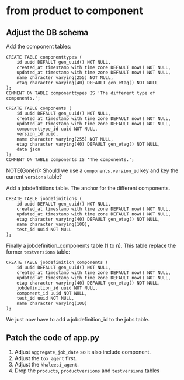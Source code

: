 # from product to component

## Adjust the DB schema

Add the component tables:

    CREATE TABLE componenttypes (
        id uuid DEFAULT gen_uuid() NOT NULL,
        created_at timestamp with time zone DEFAULT now() NOT NULL,
        updated_at timestamp with time zone DEFAULT now() NOT NULL,
        name character varying(255) NOT NULL,
        etag character varying(40) DEFAULT gen_etag() NOT NULL
    );
    COMMENT ON TABLE componenttypes IS 'The different type of components.';

    CREATE TABLE components (
        id uuid DEFAULT gen_uuid() NOT NULL,
        created_at timestamp with time zone DEFAULT now() NOT NULL,
        updated_at timestamp with time zone DEFAULT now() NOT NULL,
        componenttype_id uuid NOT NULL,
        version_id uuid,
        name character varying(255) NOT NULL,
        etag character varying(40) DEFAULT gen_etag() NOT NULL,
        data json
    );
    COMMENT ON TABLE components IS 'The components.';

NOTE(Gonéri): Should we use a `components.version_id` key and key the
current `versions` table?

Add a jobdefinitions table. The anchor for the different components.

    CREATE TABLE jobdefinitions (
        id uuid DEFAULT gen_uuid() NOT NULL,
        created_at timestamp with time zone DEFAULT now() NOT NULL,
        updated_at timestamp with time zone DEFAULT now() NOT NULL,
        etag character varying(40) DEFAULT gen_etag() NOT NULL,
        name character varying(100),
        test_id uuid NOT NULL
    );

Finally a jobdefinition_components table (1 to n). This table replace
the former `testversions` table:

    CREATE TABLE jobdefinition_components (
        id uuid DEFAULT gen_uuid() NOT NULL,
        created_at timestamp with time zone DEFAULT now() NOT NULL,
        updated_at timestamp with time zone DEFAULT now() NOT NULL,
        etag character varying(40) DEFAULT gen_etag() NOT NULL,
        jobdefinition_id uuid NOT NULL,
        component_id uuid NOT NULL,
        test_id uuid NOT NULL,
        name character varying(100)
    );


We just now have to add a jobdefinition_id to the jobs table.


## Patch the code of app.py

1. Adjust `aggregate_job_date` so it also include component.
2. Adjust the `tox_agent` first.
3. Adjust the `khaleesi_agent`.
4. Drop the `products`, `productversions` and `testversions`  tables

